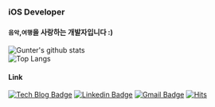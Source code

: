 ### iOS Developer
#### `음악`,`여행`을 사랑하는 개발자입니다 :)

![Gunter's github stats](https://github-readme-stats.vercel.app/api?username=kwontaewan&show_icons=true)
<br>
![Top Langs](https://github-readme-stats.vercel.app/api/top-langs/?username=kwontaewan&layout=compact)

#### Link
[![Tech Blog Badge](http://img.shields.io/badge/-Resume%20-black?style=flat-square&logo=github&link=http://gunterkwon.info/)](http://gunterkwon.info/) 
[![Linkedin Badge](https://img.shields.io/badge/-LinkedIn-blue?style=flat-square&logo=Linkedin&logoColor=white&link=https://www.linkedin.com/in/tae-wan-kwon-a3a792145/)](https://www.linkedin.com/in/tae-wan-kwon-a3a792145/) 
[![Gmail Badge](https://img.shields.io/badge/-Mail-d14836?style=flat-square&logo=Gmail&logoColor=white&link=mailto:gunter92@icloud.com)](mailto:gunter92@icloud.com)
[![Hits](https://hits.seeyoufarm.com/api/count/incr/badge.svg?url=https%3A%2F%2Fgithub.com%2Fzzsza)](https://hits.seeyoufarm.com) 




<!--
**kwontaewan/kwontaewan** is a ✨ _special_ ✨ repository because its `README.md` (this file) appears on your GitHub profile.

Here are some ideas to get you started:

- 🔭 I’m currently working on ...
- 🌱 I’m currently learning ...
- 👯 I’m looking to collaborate on ...
- 🤔 I’m looking for help with ...
- 💬 Ask me about ...
- 📫 How to reach me: ...
- 😄 Pronouns: ...
- ⚡ Fun fact: ...
-->
